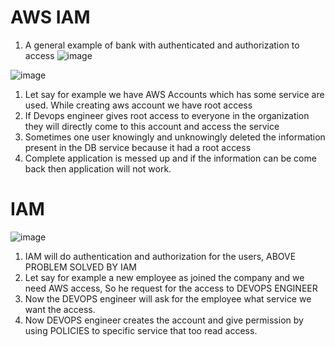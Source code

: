 # AWS IAM

1) A general example of bank with authenticated and authorization to access
![image](https://github.com/pavankumar0077/Complete-DevOps/assets/40380941/674e8189-5126-4f8c-ab65-44a33870881f)


![image](https://github.com/pavankumar0077/Complete-DevOps/assets/40380941/6506b912-b991-4381-8868-7d8f650b3d2f)

1) Let say for example we have AWS Accounts which has some service are used. While creating aws account we have root access
2) If Devops engineer gives root access to everyone in the organization they will directly come to this account and access the service
3) Sometimes one user knowingly and unknowingly deleted the information present in the DB service because it had a root access
4) Complete application is messed up and if the information can be come back then application will not work.

# IAM

![image](https://github.com/pavankumar0077/Complete-DevOps/assets/40380941/73051769-3ebf-4821-b88f-b09e060c6c3d)

1) IAM  will do authentication and authorization for the users, ABOVE PROBLEM SOLVED BY IAM
2) Let say for example a new employee as joined the company and we need AWS access, So he request for the access to DEVOPS ENGINEER
3) Now the DEVOPS engineer will ask for the employee what service we want the access.
4) Now DEVOPS engineer creates the account and give permission by using POLICIES to specific service that too read access.

